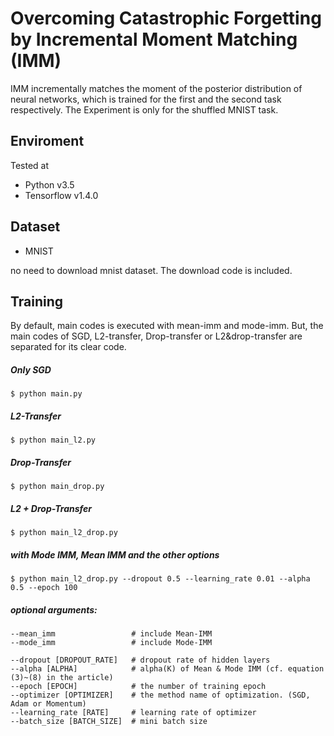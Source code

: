 Overcoming Catastrophic Forgetting by Incremental Moment Matching (IMM)
===================================

IMM incrementally matches the moment of the posterior distribution of neural networks, which is trained for the first and the second task respectively. The Experiment is only for the shuffled MNIST task. 

## Enviroment

Tested at

* Python v3.5
* Tensorflow v1.4.0

## Dataset

* MNIST

no need to download mnist dataset. The download code is included. 

## Training

By default, main codes is executed with mean-imm and mode-imm. But, the main codes of SGD, L2-transfer, Drop-transfer or L2&drop-transfer are separated for its clear code.

##### Only SGD

    $ python main.py

##### L2-Transfer

    $ python main_l2.py

##### Drop-Transfer

    $ python main_drop.py

##### L2 + Drop-Transfer

    $ python main_l2_drop.py

##### with Mode IMM, Mean IMM and the other options

    $ python main_l2_drop.py --dropout 0.5 --learning_rate 0.01 --alpha 0.5 --epoch 100


##### optional arguments:
    
    --mean_imm                 # include Mean-IMM
    --mode_imm                 # include Mode-IMM

    --dropout [DROPOUT_RATE]   # dropout rate of hidden layers
    --alpha [ALPHA]            # alpha(K) of Mean & Mode IMM (cf. equation (3)~(8) in the article)
    --epoch [EPOCH]            # the number of training epoch
    --optimizer [OPTIMIZER]    # the method name of optimization. (SGD, Adam or Momentum)
    --learning_rate [RATE]     # learning rate of optimizer
    --batch_size [BATCH_SIZE]  # mini batch size